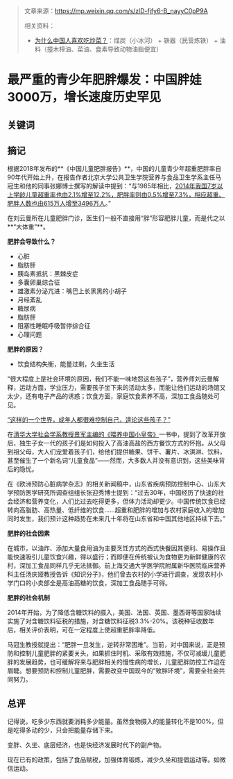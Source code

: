 > 文章来源：https://mp.weixin.qq.com/s/zlD-fjfy6-B_nayyC0pP9A
>
> 相关资料：
>
> - [为什么中国人喜欢吃炒菜？](https://www.bilibili.com/video/BV11i421D7JD/?spm_id_from=333.337.search-card.all.click&vd_source=b736aa3d7f0fdf47b59ea3021dc810ab)：煤炭（小冰河） + 铁器（民营炼铁） + 油料（撞木榨油、菜油、食素导致动物油脂便宜）

# 最严重的青少年肥胖爆发：中国胖娃3000万，增长速度历史罕见

## 关键词

## 摘记

根据2018年发布的**《中国儿童肥胖报告》**，中国的儿童青少年超重肥胖率自90年代开始上升，在报告作者北京大学公共卫生学院营养与食品卫生学系主任马冠生和他的同事张娜博士撰写的解读中提到：“与1985年相比，<u>2014年我国7岁以上学龄儿童超重率也由2.1%增至12.2%，肥胖率则由0.5%增至7.3%，相应超重、肥胖人数也由615万人增至3496万人</u>。”

在刘云曼所在儿童肥胖门诊，医生们一般不直接用“胖”形容肥胖儿童，而是代之以**“大体重”**。



**肥胖会导致什么？**

- 心脏
- 脂肪肝
- 胰岛素抵抗：黑棘皮症
- 多囊卵巢综合征
- 雄激素分泌亢进：嘴巴上长黑黑的小胡子
- 月经紊乱
- 糖尿病
- 脂肪肝
- 阻塞性睡眠呼吸暂停综合征
- 心理问题



**肥胖的原因？**

- 饮食结构失衡，能量过剩，久坐生活



“很大程度上是社会环境的原因，我们不能一味地怨这些孩子”，营养师刘云曼解释，运动方面，学业压力，需要孩子坐下来的活动太多，而能让他们运动的场馆又太少，还有电子产品的诱惑；饮食方面，家庭饮食素养不高，深加工食品随处可见。

<u>“这样的一个世界，成年人都很难控制自己，遑论这些孩子？”</u>



在<u>清华大学社会学系教授景军主编的《喂养中国小皇帝》</u>一书中，提到了改革开放后，独生子女一代的孩子们是如何投入了高油高盐的西方餐饮方式的怀抱。从父母到祖父母，大人们宠爱着孩子们，给他们提供糖果、饼干、薯片、冰淇淋、饮料，甚至催生了一个新名词“儿童食品”——然而，大多数人并没有意识到，这些美味背后的隐忧。

在《欧洲预防心脏病学杂志》的相关新闻稿中，山东省疾病预防控制中心、山东大学预防医学研究所调查组组长张迎秀博士提到：“过去30年，中国经历了快速的社会经济和营养变化，人们比过去吃得更多，但体力活动却更少。中国传统饮食已经转向高脂肪、高热量、低纤维的饮食……超重和肥胖的增加与农村家庭收入的增加同时发生，我们预计这种趋势在未来几十年将在山东省和中国其他地区持续下去。”



**肥胖的社会因素**

在城市，以油炸、添加大量食用油为主要烹饪方式的西式快餐因其便利、易操作且能快速吸引儿童饮食兴趣，得以盛行；而即便在传统被认为食物更为新鲜健康的农村，深加工食品同样几乎无法抵御。前上海交通大学医学院附属新华医院临床营养科主任汤庆娅教授告诉《知识分子》，他们曾去农村的小学进行调查，发现农村小学门口的小卖部全是高油高糖的饮食，深加工食品随手可得。



**肥胖的社会机制**

2014年开始，为了降低含糖饮料的摄入，美国、法国、英国、墨西哥等国家陆续实施了对含糖饮料征税的措施，对含糖饮料征税3.3%-20%。该税种征收数年后，相关评价表明，可在一定程度上使超重肥胖率降低。

马冠生教授就提出：“肥胖一旦发生，逆转非常困难”。当前，对中国来说，正是预防和控制儿童肥胖的紧要关头，如果抓住时机、采取有效措施，不仅可减缓儿童肥胖的发展趋势，也可缓解将来与肥胖相关的慢性病的增长，儿童肥胖防控工作迫在眉睫。想要预防和控制儿童肥胖，需要改变中国现今的“致胖环境”，需要全社会共同努力。



## 总评

记得说，吃多少东西就要消耗多少能量。虽然食物摄入的能量转化不是100%，但是吃得多动的少，只会把能量存储下来。

变胖、久坐、底层经济，也是快经济发展时代下的副产物。

现在已有的政策，包括了食品赋税，加强体育锻炼，减少久坐和提倡运动等。如微信运动。